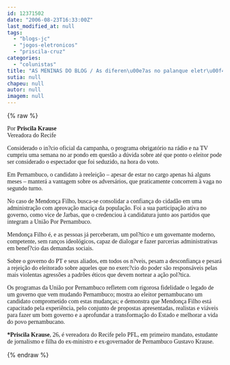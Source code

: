 ```yaml
---
id: 12371502
date: "2006-08-23T16:33:00Z"
last_modified_at: null
tags:
  - "blogs-jc"
  - "jogos-eletronicos"
  - "priscila-cruz"
categories:
  - "colunistas"
title: "AS MENINAS DO BLOG / As diferen\u00e7as no palanque eletr\u00f4nico (Priscila Krause)"
sutia: null
chapeu: null
autor: null
imagem: null
---
```

{% raw %}
<p><P><FONT face=Verdana>Por <STRONG>Priscila Krause</STRONG><BR>Vereadora do Recife</FONT></P></p>
<p><P><FONT face=Verdana>Considerado o in?cio oficial da campanha, o programa obrigatório na rádio e na TV cumpriu uma semana no ar pondo em questão a dúvida sobre até que ponto o eleitor pode ser considerado o espectador que foi seduzido, na hora do voto.</FONT></P></p>
<p><P><FONT face=Verdana>Em Pernambuco, o candidato à reeleição – apesar de estar no cargo apenas há alguns meses – manterá a vantagem sobre os adversários, que praticamente concorrem à vaga no segundo turno. </FONT></P></p>
<p><P><FONT face=Verdana>No caso de Mendonça Filho, busca-se consolidar a confiança do cidadão em uma administração com aprovação maciça da população. Foi a sua participação ativa no governo, como vice de Jarbas, que o credenciou à candidatura junto aos partidos que integram a União Por Pernambuco. </FONT></P></p>
<p><P><FONT face=Verdana>Mendonça Filho é, e as pessoas já perceberam, um pol?tico e um governante moderno, competente, sem ranços ideológicos, capaz de dialogar e fazer parcerias administrativas em benef?cio das demandas sociais.</FONT></P></p>
<p><P><FONT face=Verdana>Sobre o governo do PT e seus aliados, em todos os n?veis, pesam a desconfiança e pesará a rejeição do eleitorado sobre aqueles que no exerc?cio do poder são responsáveis pelas mais violentas agressões a padrões éticos que devem nortear a ação pol?tica.</FONT></P></p>
<p><P><FONT face=Verdana>Os programas da União por Pernambuco refletem com rigorosa fidelidade o legado de um governo que vem mudando Pernambuco; mostra ao eleitor pernambucano um candidato comprometido com estas mudanças; e demonstra que Mendonça Filho está capacitado pela experiência, pelo conjunto de propostas apresentadas, realistas e viáveis para fazer um bom governo e a aprofundar a transformação do Estado e melhorar a vida do povo pernambucano.</FONT></P><B></p>
<p><P><FONT face=Verdana>*Priscila Krause</FONT></B><FONT face=Verdana>, 26, é vereadora do Recife pelo PFL, em primeiro mandato,&nbsp;estudante de jornalismo e filha do ex-ministro e ex-governador de Pernambuco Gustavo Krause.</FONT></P> </p>
{% endraw %}